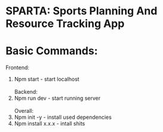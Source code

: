 # SPARTA: Sports Planning And Resource Tracking App
# Basic Commands:
Frontend:
1. Npm start - start localhost 
<br><br>Backend:
1. Npm run dev - start running server<br>
<br>Overall:
1. Npm init -y - install used dependencies
2. Npm install x.x.x - intall shits
